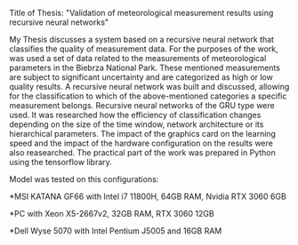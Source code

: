 Title of Thesis: "Validation of meteorological measurement results using recursive neural networks"

My Thesis discusses a system based on a recursive neural network that classifies the quality of measurement data. 
For the purposes of the work, was used a set of data related to the measurements of meteorological parameters in the Biebrza National Park.
These mentioned measurements are subject to significant uncertainty and are categorized as high or low quality results. 
A recursive neural network was built and discussed, allowing for the classification to which of the above-mentioned categories a specific measurement belongs.
Recursive neural networks of the GRU type were used. It was researched how the efficiency of classification changes depending on the size of the time window, network architecture or its hierarchical parameters.
The impact of the graphics card on the learning speed and the impact of the hardware configuration on the results were also reasearched. 
The practical part of the work was prepared in Python using the tensorflow library.


Model was tested on this configurations:

*MSI KATANA GF66 with Intel i7 11800H, 64GB RAM, Nvidia RTX 3060 6GB

*PC with Xeon X5-2667v2, 32GB RAM, RTX 3060 12GB

*Dell Wyse 5070 with Intel Pentium J5005 and 16GB RAM

